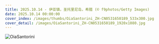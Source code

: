 ```yaml
---
title: 2025.10.14 - 伊亚镇，圣托里尼岛，希腊 (© f9photos/Getty Images)
date: 2025.10.14 00:00:00
cover_index: /images/thumbs/OiaSantorini_ZH-CN0531650189_533x300.jpg
cover_detail: /images/OiaSantorini_ZH-CN0531650189_1920x1080.jpg
---
```


![OiaSantorini](/images/OiaSantorini_ZH-CN0531650189_1920x1080.jpg)
